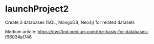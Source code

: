 # launchProject2
Create 3 databases (SQL, MongoDB, Neo4j) for related datasets

Medium article: https://dws3qd.medium.com/the-basis-for-databases-f96034af746
